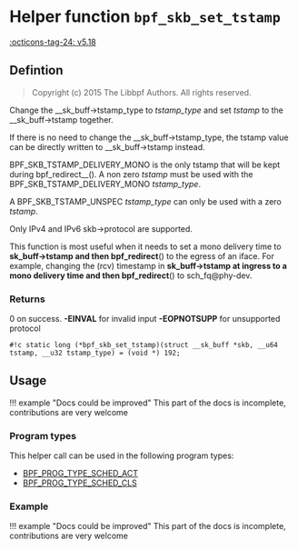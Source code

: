 # Helper function `bpf_skb_set_tstamp`

<!-- [FEATURE_TAG](bpf_skb_set_tstamp) -->
[:octicons-tag-24: v5.18](https://github.com/torvalds/linux/commit/9bb984f28d5bcb917d35d930fcfb89f90f9449fd)
<!-- [/FEATURE_TAG] -->

## Defintion

> Copyright (c) 2015 The Libbpf Authors. All rights reserved.


<!-- [HELPER_FUNC_DEF] -->
Change the __sk_buff->tstamp_type to _tstamp_type_ and set _tstamp_ to the __sk_buff->tstamp together.

If there is no need to change the __sk_buff->tstamp_type, the tstamp value can be directly written to __sk_buff->tstamp instead.

BPF_SKB_TSTAMP_DELIVERY_MONO is the only tstamp that will be kept during bpf_redirect__().  A non zero _tstamp_ must be used with the BPF_SKB_TSTAMP_DELIVERY_MONO _tstamp_type_.

A BPF_SKB_TSTAMP_UNSPEC _tstamp_type_ can only be used with a zero _tstamp_.

Only IPv4 and IPv6 skb->protocol are supported.

This function is most useful when it needs to set a mono delivery time to __sk_buff->tstamp and then bpf_redirect__() to the egress of an iface.  For example, changing the (rcv) timestamp in __sk_buff->tstamp at ingress to a mono delivery time and then bpf_redirect__() to sch_fq@phy-dev.

### Returns

0 on success. **-EINVAL** for invalid input **-EOPNOTSUPP** for unsupported protocol

`#!c static long (*bpf_skb_set_tstamp)(struct __sk_buff *skb, __u64 tstamp, __u32 tstamp_type) = (void *) 192;`
<!-- [/HELPER_FUNC_DEF] -->

## Usage

!!! example "Docs could be improved"
    This part of the docs is incomplete, contributions are very welcome

### Program types

This helper call can be used in the following program types:

<!-- DO NOT EDIT MANUALLY -->
<!-- [HELPER_FUNC_PROG_REF] -->
 * [BPF_PROG_TYPE_SCHED_ACT](../program-type/BPF_PROG_TYPE_SCHED_ACT.md)
 * [BPF_PROG_TYPE_SCHED_CLS](../program-type/BPF_PROG_TYPE_SCHED_CLS.md)
<!-- [/HELPER_FUNC_PROG_REF] -->

### Example

!!! example "Docs could be improved"
    This part of the docs is incomplete, contributions are very welcome
